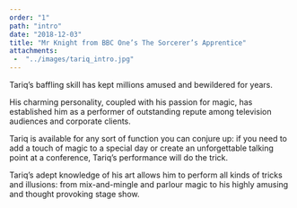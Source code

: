 ```yaml
---
order: "1"
path: "intro"
date: "2018-12-03"
title: "Mr Knight from BBC One’s The Sorcerer’s Apprentice"
attachments: 
 -  "../images/tariq_intro.jpg"
---
```


Tariq’s baffling skill has kept millions amused and bewildered for years.

His charming personality, coupled with his passion for magic, has established him as a performer of outstanding repute among television audiences and corporate clients.

Tariq is available for any sort of function you can conjure up: if you need to add a touch of magic to a special day or create an unforgettable talking point at a conference, Tariq’s performance will do the trick.

Tariq’s adept knowledge of his art allows him to perform all kinds of tricks and illusions: from mix-and-mingle and parlour magic to his highly amusing and thought provoking stage show.
